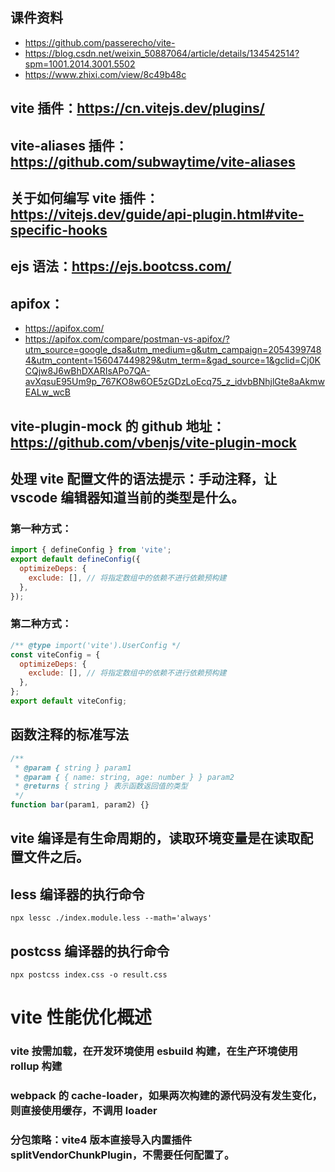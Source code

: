 ## 课件资料

- https://github.com/passerecho/vite-
- https://blog.csdn.net/weixin_50887064/article/details/134542514?spm=1001.2014.3001.5502
- https://www.zhixi.com/view/8c49b48c

## vite 插件：https://cn.vitejs.dev/plugins/

## vite-aliases 插件：https://github.com/subwaytime/vite-aliases

## 关于如何编写 vite 插件：https://vitejs.dev/guide/api-plugin.html#vite-specific-hooks

## ejs 语法：https://ejs.bootcss.com/

## apifox：

- https://apifox.com/
- https://apifox.com/compare/postman-vs-apifox/?utm_source=google_dsa&utm_medium=g&utm_campaign=20543997484&utm_content=156047449829&utm_term=&gad_source=1&gclid=Cj0KCQjw8J6wBhDXARIsAPo7QA-avXqsuE95Um9p_767KO8w6OE5zGDzLoEcq75_z_idvbBNhjlGte8aAkmwEALw_wcB

## vite-plugin-mock 的 github 地址： https://github.com/vbenjs/vite-plugin-mock

## 处理 vite 配置文件的语法提示：手动注释，让 vscode 编辑器知道当前的类型是什么。

### 第一种方式：

```js
import { defineConfig } from 'vite';
export default defineConfig({
  optimizeDeps: {
    exclude: [], // 将指定数组中的依赖不进行依赖预构建
  },
});
```

### 第二种方式：

```js
/** @type import('vite').UserConfig */
const viteConfig = {
  optimizeDeps: {
    exclude: [], // 将指定数组中的依赖不进行依赖预构建
  },
};
export default viteConfig;
```

## 函数注释的标准写法

```js
/**
 * @param { string } param1
 * @param { { name: string, age: number } } param2
 * @returns { string } 表示函数返回值的类型
 */
function bar(param1, param2) {}
```

## vite 编译是有生命周期的，读取环境变量是在读取配置文件之后。

## less 编译器的执行命令

`npx lessc ./index.module.less --math='always'`

## postcss 编译器的执行命令

`npx postcss index.css -o result.css`

# vite 性能优化概述

### vite 按需加载，在开发环境使用 esbuild 构建，在生产环境使用 rollup 构建

### webpack 的 cache-loader，如果两次构建的源代码没有发生变化，则直接使用缓存，不调用 loader

### 分包策略：vite4 版本直接导入内置插件 splitVendorChunkPlugin，不需要任何配置了。
